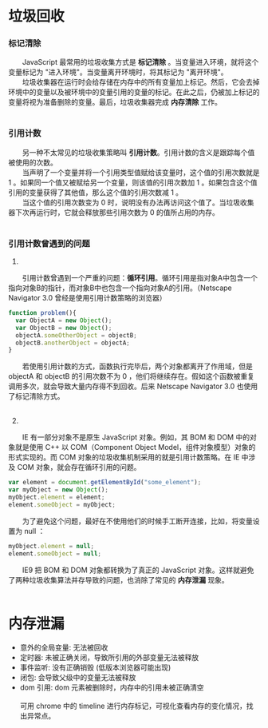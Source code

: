 # 垃圾回收

### 标记清除
　　JavaScript 最常用的垃圾收集方式是 **标记清除** 。当变量进入环境，就将这个变量标记为 "进入环境"。当变量离开环境时，将其标记为 "离开环境"。<br>
　　垃圾收集器在运行时会给存储在内存中的所有变量加上标记。然后，它会去掉环境中的变量以及被环境中的变量引用的变量的标记。在此之后，仍被加上标记的变量将视为准备删除的变量。最后，垃圾收集器完成 **内存清除** 工作。
  <br><br>
### 引用计数
　　另一种不太常见的垃圾收集策略叫 **引用计数**。引用计数的含义是跟踪每个值被使用的次数。<br>
　　当声明了一个变量并将一个引用类型值赋给该变量时，这个值的引用次数就是 1 。如果同一个值又被赋给另一个变量，则该值的引用次数加 1 。如果包含这个值引用的变量获得了其他值，那么这个值的引用次数减 1 。<br>
　　当这个值的引用次数变为 0 时，说明没有办法再访问这个值了。当垃圾收集器下次再运行时，它就会释放那些引用次数为 0 的值所占用的内存。
  <br><br>
### 引用计数曾遇到的问题
  1.
　　引用计数曾遇到一个严重的问题：**循环引用**。循环引用是指对象A中包含一个指向对象B的指针，而对象B中也包含一个指向对象A的引用。（Netscape Navigator 3.0 曾经是使用引用计数策略的浏览器）
```javascript
function problem(){
  var ObjectA = new Object();
  var ObjectB = new Object();
  objectA.someOtherObject = objectB;
  objectB.anotherObject = objectA;
}
```
　　若使用引用计数的方式，函数执行完毕后，两个对象都离开了作用域，但是 objectA 和 objectB 的引用次数不为 0 ，他们将继续存在。假如这个函数被重复调用多次，就会导致大量内存得不到回收。后来 Netscape Navigator 3.0 也使用了标记清除方式。
  <br><br>
  
  2.
　　IE 有一部分对象不是原生 JavaScript 对象。例如，其 BOM 和 DOM 中的对象就是使用 C++ 以 COM（Component Object Model，组件对象模型）对象的形式实现的。而 COM 对象的垃圾收集机制采用的就是引用计数策略。在 IE 中涉及 COM 对象，就会存在循环引用的问题。
```javascript
var element = document.getElementById("some_element");
var myObject = new Object();
myObject.element = element;
element.someObject = myObject;
```
　　为了避免这个问题，最好在不使用他们的时候手工断开连接，比如，将变量设置为 null ：
```javascript
myObject.element = null;
element.someObject = null;
```
　　IE9 把 BOM 和 DOM 对象都转换为了真正的 JavaScript 对象。这样就避免了两种垃圾收集算法并存导致的问题，也消除了常见的 **内存泄漏** 现象。
  <br><br>  
# 内存泄漏

* 意外的全局变量: 无法被回收
* 定时器: 未被正确关闭，导致所引用的外部变量无法被释放
* 事件监听: 没有正确销毁 (低版本浏览器可能出现)
* 闭包: 会导致父级中的变量无法被释放
* dom 引用: dom 元素被删除时，内存中的引用未被正确清空
<br><br>
可用 chrome 中的 timeline 进行内存标记，可视化查看内存的变化情况，找出异常点。
